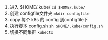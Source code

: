 1. 进入 $HOME/.kube/
  `cd $HOME/.kube/`
2. 创建 configfile文件夹
  `mkdir configfile`
3. copy 每个 k8s 的 config 到configfile下
4. 执行脚本 config.sh
  `sh $HOME/.kube/config.sh`
5. 切换不同集群
  `kubectx`
